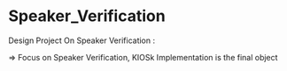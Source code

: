 # Speaker_Verification
 Design Project On Speaker Verification :
 
 => Focus on Speaker Verification, KIOSk Implementation is the final object
 
 
 
 
 
